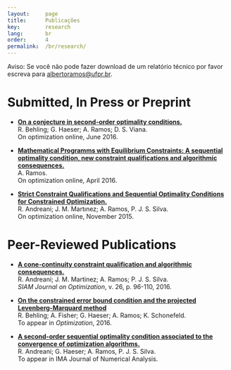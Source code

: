 ```yaml
---
layout:     page
title:      Publicações
key:        research
lang:       br
order:      4
permalink:  /br/research/
---
```

Aviso: Se você não pode fazer download de um 
relatório técnico por favor escreva para
albertoramos@ufpr.br. <br />

# Submitted, In Press or Preprint
 
  - **[On a conjecture in second-order optimality conditions.](http://www.optimization-online.org/DB_HTML/2016/06/5494.html)** <br />
    R. Behling; G. Haeser; A. Ramos; D. S. Viana. <br />
    On optimization online, June 2016.
 
  - **[Mathematical Programms with Equilibrium Constraints: A sequential optimality condition, new constraint qualifications and algorithmic consequences.](http://www.optimization-online.org/DB_HTML/2016/04/5423.html)** <br />
   A. Ramos. <br /> On optimization online, April 2016.

  - **[Strict Constraint Qualifications and Sequential Optimality Conditions for Constrained Optimization.](http://www.optimization-online.org/DB_HTML/2015/11/5197.html)** <br />
    R. Andreani; J. M. Martınez; A. Ramos, P. J. S. Silva. <br /> 
    On optimization online, November 2015.

# Peer-Reviewed Publications

 - **[A cone-continuity constraint qualification and algorithmic consequences.](http://dx.doi.org/10.1137/15M1008488)** <br />
    R. Andreani; J. M. Martinez; A. Ramos; P. J. S. Silva. <br />
    _SIAM Journal on Optimization_, v. 26, p. 96-110, 2016. 

 - **[On the constrained error bound condition and the projected Levenberg-Marquard method](http://dx.doi.org/10.1080/02331934.2016.1200578)** <br />
    R. Behling; A. Fisher; G. Haeser; A. Ramos; K. Schonefeld. <br />
    To appear in _Optimization_, 2016.

 - **[A second-order sequential optimality condition associated to the convergence of optimization algorithms.](http://www.optimization-online.org/DB_HTML/2015/04/4887.html)** <br />
    R. Andreani; G. Haeser; A. Ramos, P. J. S. Silva. <br /> 
    To appear in IMA Journal of Numerical Analysis. 
